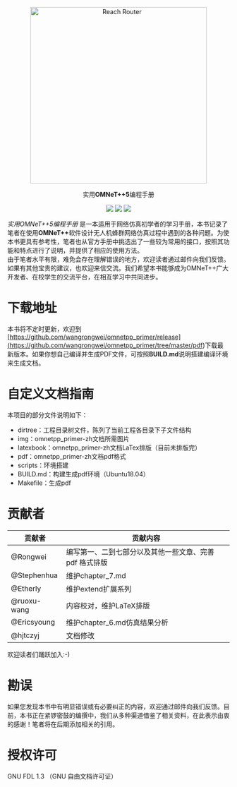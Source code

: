<p align="center">
  <a href="https://reach.tech/router/">
    <img alt="Reach Router" src="./img/logo-horizontal.png" width="400">
  </a>
</p>

<p align="center">
  实用<b>OMNeT++5</b>编程手册
</p>

<p align="center">
  <a href="https://github.com/wangrongwei/omnetpp_primer/stargazers"><img src="https://img.shields.io/github/stars/wangrongwei/omnetpp_primer.svg?style=flat&label=Star"></a>
  <a href="https://github.com/wangrongwei/omnetpp_primer/fork"><img src="https://img.shields.io/github/forks/wangrongwei/omnetpp_primer.svg?style=flat&label=Fork"></a>
  <a href="https://github.com/wangrongwei/omnetpp_primer/watchers"><img src="https://img.shields.io/github/watchers/wangrongwei/omnetpp_primer.svg?style=flat&label=Watch"></a>
</p>


*实用OMNeT++5编程手册* 是一本适用于网络仿真初学者的学习手册，本书记录了笔者在使用<b>OMNeT++</b>软件设计无人机蜂群网络仿真过程中遇到的各种问题。为使本书更具有参考性，笔者也从官方手册中挑选出了一些较为常用的接口，按照其功能和特点进行了说明，并提供了相应的使用方法。</br>
由于笔者水平有限，难免会存在理解错误的地方，欢迎读者通过邮件向我们反馈。如果有其他宝贵的建议，也欢迎来信交流。我们希望本书能够成为OMNeT++广大开发者、在校学生的交流平台，在相互学习中共同进步。

下载地址
========

本书将不定时更新，欢迎到[https://github.com/wangrongwei/omnetpp_primer/release](<https://github.com/wangrongwei/omnetpp_primer/tree/master/pdf>)下载最新版本。如果你想自己编译并生成PDF文件，可按照**BUILD.md**说明搭建编译环境来生成文档。

自定义文档指南
========

本项目的部分文件说明如下：

- dirtree：工程目录树文件，陈列了当前工程各目录下子文件结构
- img：omnetpp_primer-zh文档所需图片
- latexbook：omnetpp_primer-zh文档LaTex排版（目前未排版完）
- pdf：omnetpp_primer-zh文档pdf格式
- scripts：环境搭建
- BUILD.md：构建生成pdf环境（Ubuntu18.04）
- Makefile：生成pdf

贡献者
=======

| 贡献者 | 贡献内容 |
| ------ | -------- |
| @Rongwei | 编写第一、二到七部分以及其他一些文章、完善 pdf 格式排版 |
| @Stephenhua | 维护chapter_7.md |
| @Etherly | 维护extend扩展系列 |
| @ruoxu-wang | 内容校对，维护LaTeX排版 |
| @Ericsyoung | 维护chapter_6.md仿真结果分析 |
| @hjtczyj | 文档修改 |

欢迎读者们踊跃加入:-)

勘误
=====

如果您发现本书中有明显错误或有必要纠正的内容，欢迎通过邮件向我们反馈。目前，本书正在紧锣密鼓的编撰中，我们从多种渠道借鉴了相关资料，在此表示由衷的感谢！笔者将在后期添加相关的引用。

授权许可
=========

GNU FDL 1.3 （GNU 自由文档许可证）

[travis-image]: https://api.travis-ci.org/wangrongwei/omnetpp_primer.svg
[travis-url]: https://travis-ci.org/wangrongwei/omnetpp_primer
[npm-image]: https://img.shields.io/npm/v/omnetpp_primer.svg
[npm-url]: https://npmjs.org/package/omnetpp_primer
[downloads-image]: https://img.shields.io/npm/dm/omnetpp_primer.svg
[downloads-url]: https://npmjs.org/package/omnetpp_primer

